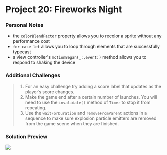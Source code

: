 # Project 20: Fireworks Night

### Personal Notes
- the `colorBlendFactor` property allows you to recolor a sprite without any performance cost
- `for case let` allows you to loop through elements that are successfully typecast
- a view controller's `motionBegan(_:,event:)` method allows you to respond to shaking the device

### Additional Challenges
> 1. For an easy challenge try adding a score label that updates as the player’s score changes.
> 2. Make the game end after a certain number of launches. You will need to use the `invalidate()` method of `Timer` to stop it from repeating.
> 3. Use the `waitForDuration` and `removeFromParent` actions in a sequence to make sure explosion particle emitters are removed from the game scene when they are finished.

### Solution Preview
<img src="https://user-images.githubusercontent.com/4438390/185241406-92d6c84a-5e6a-4cce-a548-223363c6d7a5.png">

